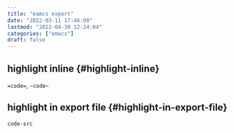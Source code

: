 ```yaml
---
title: "eamcs export"
date: "2022-03-11 17:46:00"
lastmod: "2022-04-30 12:24:04"
categories: ["emacs"]
draft: false
---
```


## highlight inline {#highlight-inline}

`=code=`, `~code~`


## highlight in export file {#highlight-in-export-file}

`code-src`